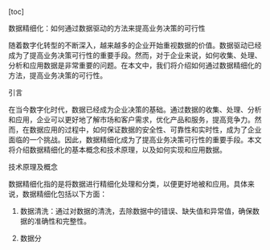 
[toc]                    
                
                
数据精细化：如何通过数据驱动的方法来提高业务决策的可行性

随着数字化转型的不断深入，越来越多的企业开始重视数据的价值。数据驱动已经成为了提高业务决策可行性的重要手段。然而，对于企业来说，如何收集、处理、分析和应用数据是非常重要的问题。在本文中，我们将介绍如何通过数据精细化的方法，提高业务决策的可行性。

引言

在当今数字化时代，数据已经成为企业决策的基础。通过数据的收集、处理、分析和应用，企业可以更好地了解市场和客户需求，优化产品和服务，提高竞争力。然而，在数据应用的过程中，如何保证数据的安全性、可靠性和实时性，成为了企业面临的一个挑战。因此，数据精细化成为了提高业务决策可行性的重要手段。本文将介绍数据精细化的基本概念和技术原理，以及如何实现和应用数据。

技术原理及概念

数据精细化指的是将数据进行精细化处理和分类，以便更好地被和应用。具体来说，数据精细化包括以下方面：

1. 数据清洗：通过对数据的清洗，去除数据中的错误、缺失值和异常值，确保数据的准确性和完整性。

2. 数据分


